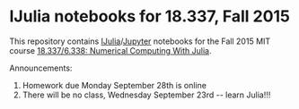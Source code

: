 # IJulia notebooks for 18.337, Fall 2015

This repository contains [IJulia](https://github.com/JuliaLang/IJulia.jl)/[Jupyter](https://jupyter.org/) notebooks for the Fall 2015 MIT course [18.337/6.338: Numerical Computing With Julia](http://courses.csail.mit.edu/18.337/2015).

Announcements: <br>
1. Homework due Monday September 28th is online <br>
2. There will be no class, Wednesday September 23rd -- learn Julia!!!

